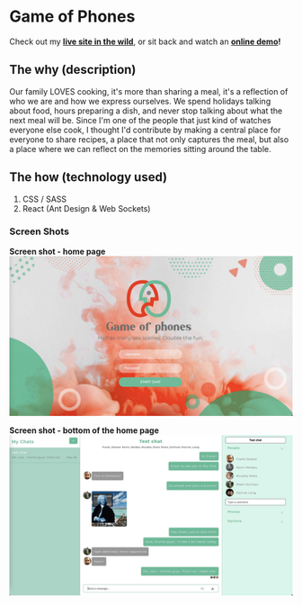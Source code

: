 # Game of Phones

Check out my **[live site in the wild](https://game-of-phones.vercel.app/)**, or sit back and watch an **[online demo](https://www.hippovideo.io/video/play/kwHnHzPdMAiuFGcYTn67_m5Nty7fAruY4fsx0w2NSHg?utm_source=hv-campaigns&hreferer=private&_=1616693422827)!**

## The why (description)

Our family LOVES cooking, it's more than sharing a meal, it's a reflection of who we are and how we express ourselves. We spend holidays talking about food, hours preparing a dish, and never stop talking about what the next meal will be. Since I'm one of the people that just kind of watches everyone else cook, I thought I'd contribute by making a central place for everyone to share recipes, a place that not only captures the meal, but also a place where we can reflect on the memories sitting around the table.

## The how (technology used)

1. CSS / SASS
2. React (Ant Design & Web Sockets)

### Screen Shots

**Screen shot - home page**
![Screen shot of home page](public/images/gop-login.jpg)

**Screen shot - bottom of the home page**
![Screen shot of home page](public/images/gop-chat.jpg)
